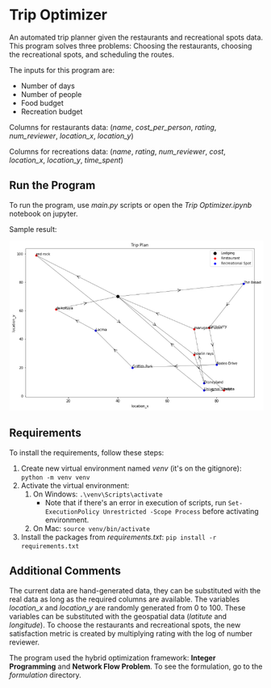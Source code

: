 # Trip Optimizer

An automated trip planner given the restaurants and recreational spots data. This program solves three problems: Choosing the restaurants, choosing the recreational spots, and scheduling the routes.

The inputs for this program are:
 * Number of days
 * Number of people
 * Food budget
 * Recreation budget

Columns for restaurants data: (*name*, *cost_per_person*, *rating*, *num_reviewer*, *location_x*, *location_y*)

Columns for recreations data: (*name*, *rating*, *num_reviewer*, *cost*, *location_x*, *location_y*, *time_spent*)

## Run the Program
To run the program, use *main.py* scripts or open the *Trip Optimizer.ipynb* notebook on jupyter.

Sample result:

![Plot result](https://github.com/kelvinc123/Trip-Optimizer/blob/main/sample_res.png?raw=true)

## Requirements
To install the requirements, follow these steps:
1. Create new virtual environment named *venv* (it's on the gitignore): `python -m venv venv`
2. Activate the virtual environment:
    1. On Windows: `.\venv\Scripts\activate`
        * Note that if there's an error in execution of scripts, run `Set-ExecutionPolicy Unrestricted -Scope Process` before activating environment.
    2. On Mac: `source venv/bin/activate`
3. Install the packages from *requirements.txt*: `pip install -r requirements.txt`

## Additional Comments
The current data are hand-generated data, they can be substituted with the real data as long as the required columns are available. The variables *location_x* and *location_y* are  randomly generated from 0 to 100. These variables can be substituted with the geospatial data (*latitute* and *longitude*). To choose the restaurants and recreational spots, the new satisfaction metric is created by multiplying rating with the log of number reviewer. 

The program used the hybrid optimization framework: **Integer Programming** and **Network Flow Problem**. To see the formulation, go to the *formulation* directory. 
